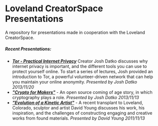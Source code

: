 Loveland CreatorSpace Presentations
=============

A repository for presentations made in cooperation with the Loveland CreatorSpace.


##### Recent Presentations:

* ***[Tor - Practical Internet Privacy](http://github.com/lovelandcreatorspace/presentations/master/tor_internet_privacy)*** Creator Josh Datko discusses why internet privacy is important, and the different tools you can use to protect yourself online. To start a series of lectures, Josh provided an introduction to Tor, a powerful volunteer-driven network that can help you maintain your online anonymity. *Presented by Josh Datko 2013/11/20*
* ***["Crypto for Makers"](http://github.com/lovelandcreatorspace/presentations/tree/master/crypto_for_makers)*** - An open source coming of age story, in which cryptography plays a role. *Presented by Josh Datko 2013/11/13*
* ***["Evolution of a Kinetic Artist"](http://github.com/lovelandcreatorspace/presentations/tree/master/sculpture_young)*** - A recent transplant to Loveland, Colorado, sculptor and artist David Young discusses his work, his inspiration, and the challenges of constructing engaging and creative works from found materials. *Presented by David Young 2011/11/13*

